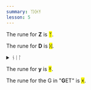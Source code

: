 ```yaml
---
summary: ᛉᛞᚸᛡ
lesson: 5
---
```


The rune for <strong>Z</strong> is <mark>ᛉ</mark>.

The rune for <strong>D</strong> is <mark>ᛞ</mark>.

<details>
    <summary>ᚾᛁᛚ</summary>
    <p>kneel</p>
</details>

The rune for <strong>y</strong> is <mark>ᛡ</mark>.

The rune for the G in "<strong>G</strong>ET" is <mark>ᚸ</mark>.
